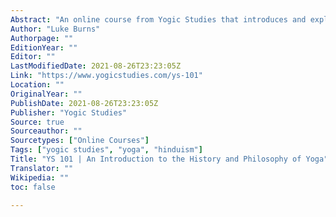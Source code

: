 ```yaml
---
Abstract: "An online course from Yogic Studies that introduces and explores yoga’s history and philosophy. "
Author: "Luke Burns"
Authorpage: ""
EditionYear: ""
Editor: ""
LastModifiedDate: 2021-08-26T23:23:05Z
Link: "https://www.yogicstudies.com/ys-101"
Location: ""
OriginalYear: ""
PublishDate: 2021-08-26T23:23:05Z
Publisher: "Yogic Studies"
Source: true
Sourceauthor: ""
Sourcetypes: ["Online Courses"]
Tags: ["yogic studies", "yoga", "hinduism"]
Title: "YS 101 | An Introduction to the History and Philosophy of Yoga"
Translator: ""
Wikipedia: ""
toc: false

---
```

